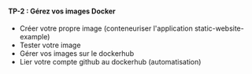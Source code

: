 #### TP-2 : Gérez vos images Docker #####

- Créer votre propre image (conteneuriser l'application static-website-example)
- Tester votre image
- Gérer vos images sur le dockerhub
- Lier votre compte github au dockerhub (automatisation)
